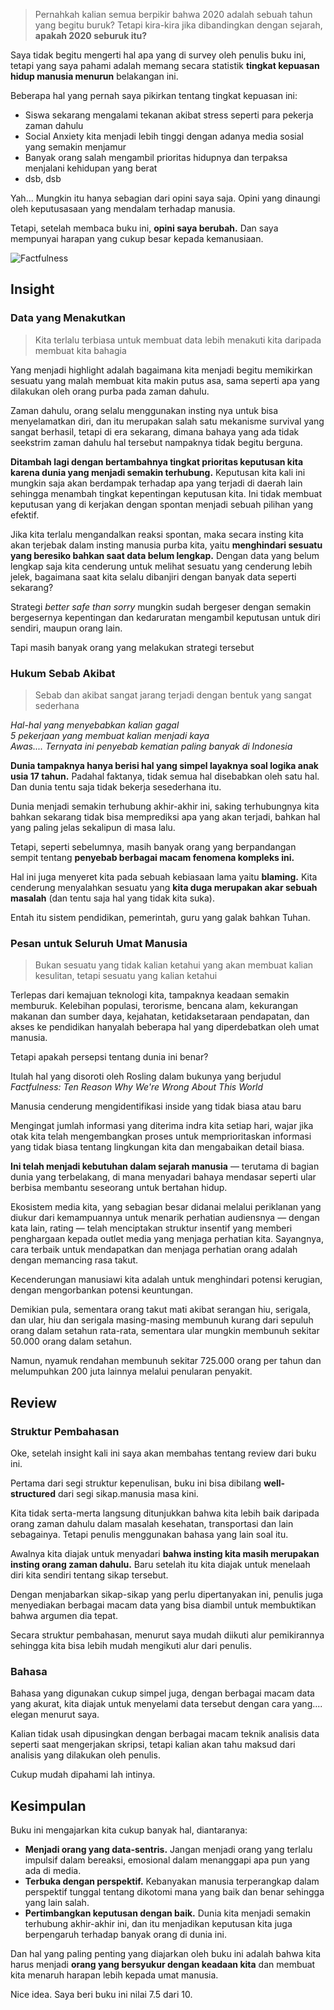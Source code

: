 > Pernahkah kalian semua berpikir bahwa 2020 adalah sebuah tahun yang begitu buruk? Tetapi kira-kira jika dibandingkan dengan sejarah, **apakah 2020 seburuk itu?**

Saya tidak begitu mengerti hal apa yang di survey oleh penulis buku ini, tetapi yang saya pahami adalah memang secara statistik **tingkat kepuasan hidup manusia menurun** belakangan ini.

Beberapa hal yang pernah saya pikirkan tentang tingkat kepuasan ini:

* Siswa sekarang mengalami tekanan akibat stress seperti para pekerja zaman dahulu
* Social Anxiety kita menjadi lebih tinggi dengan adanya media sosial yang semakin menjamur
* Banyak orang salah mengambil prioritas hidupnya dan terpaksa menjalani kehidupan yang berat
* dsb, dsb

Yah... Mungkin itu hanya sebagian dari opini saya saja. Opini yang dinaungi oleh keputusasaan yang mendalam terhadap manusia.

Tetapi, setelah membaca buku ini, **opini saya berubah.** Dan saya mempunyai harapan yang cukup besar kepada kemanusiaan.

![Factfulness](https://i.ibb.co/8gPbGf8/image.png)

## Insight

### Data yang Menakutkan

> Kita terlalu terbiasa untuk membuat data lebih menakuti kita daripada membuat kita bahagia

Yang menjadi highlight adalah bagaimana kita menjadi begitu memikirkan sesuatu yang malah membuat kita makin putus asa, sama seperti apa yang dilakukan oleh orang purba pada zaman dahulu. 

Zaman dahulu, orang selalu menggunakan insting nya untuk bisa menyelamatkan diri, dan itu merupakan salah satu mekanisme survival yang sangat berhasil, tetapi di era sekarang, dimana bahaya yang ada tidak seekstrim zaman dahulu hal tersebut nampaknya tidak begitu berguna.

**Ditambah lagi dengan bertambahnya tingkat prioritas keputusan kita karena dunia yang menjadi semakin terhubung.** Keputusan kita kali ini mungkin saja akan berdampak terhadap apa yang terjadi di daerah lain sehingga menambah tingkat kepentingan keputusan kita. Ini tidak membuat keputusan yang di kerjakan dengan spontan menjadi sebuah pilihan yang efektif.

Jika kita terlalu mengandalkan reaksi spontan, maka secara insting kita akan terjebak dalam insting manusia purba kita, yaitu **menghindari sesuatu yang beresiko bahkan saat data belum lengkap.** Dengan data yang belum lengkap saja kita cenderung untuk melihat sesuatu yang cenderung lebih jelek, bagaimana saat kita selalu dibanjiri dengan banyak data seperti sekarang?

Strategi *better safe than sorry* mungkin sudah bergeser dengan semakin bergesernya kepentingan dan kedaruratan mengambil keputusan untuk diri sendiri, maupun orang lain.

Tapi masih banyak orang yang melakukan strategi tersebut

### Hukum Sebab Akibat

> Sebab dan akibat sangat jarang terjadi dengan bentuk yang sangat sederhana

*Hal-hal yang menyebabkan kalian gagal  
5 pekerjaan yang membuat kalian menjadi kaya  
Awas.... Ternyata ini penyebab kematian paling banyak di Indonesia*

**Dunia tampaknya hanya berisi hal yang simpel layaknya soal logika anak usia 17 tahun.** Padahal faktanya, tidak semua hal disebabkan oleh satu hal. Dan dunia tentu saja tidak bekerja sesederhana itu.

Dunia menjadi semakin terhubung akhir-akhir ini, saking terhubungnya kita bahkan sekarang tidak bisa memprediksi apa yang akan terjadi, bahkan hal yang paling jelas sekalipun di masa lalu.

Tetapi, seperti sebelumnya, masih banyak orang yang berpandangan sempit tentang **penyebab berbagai macam fenomena kompleks ini.**

Hal ini juga menyeret kita pada sebuah kebiasaan lama yaitu **blaming.** Kita cenderung menyalahkan sesuatu yang **kita duga merupakan akar sebuah masalah** (dan tentu saja hal yang tidak kita suka).

Entah itu sistem pendidikan, pemerintah, guru yang galak bahkan Tuhan.

### Pesan untuk Seluruh Umat Manusia

> Bukan sesuatu yang tidak kalian ketahui yang akan membuat kalian kesulitan, tetapi sesuatu yang kalian ketahui

Terlepas dari kemajuan teknologi kita, tampaknya keadaan semakin memburuk. Kelebihan populasi, terorisme, bencana alam, kekurangan makanan dan sumber daya, kejahatan, ketidaksetaraan pendapatan, dan akses ke pendidikan hanyalah beberapa hal yang diperdebatkan oleh umat manusia.

Tetapi apakah persepsi tentang dunia ini benar?

Itulah hal yang disoroti oleh Rosling dalam bukunya yang berjudul *Factfulness: Ten Reason Why We're Wrong About This World*

Manusia cenderung mengidentifikasi inside yang tidak biasa atau baru

Mengingat jumlah informasi yang diterima indra kita setiap hari, wajar jika otak kita telah mengembangkan proses untuk memprioritaskan informasi yang tidak biasa tentang lingkungan kita dan mengabaikan detail biasa. 

**Ini telah menjadi kebutuhan dalam sejarah manusia** — terutama di bagian dunia yang terbelakang, di mana menyadari bahaya mendasar seperti ular berbisa membantu seseorang untuk bertahan hidup.

Ekosistem media kita, yang sebagian besar didanai melalui periklanan yang diukur dari kemampuannya untuk menarik perhatian audiensnya — dengan kata lain, rating — telah menciptakan struktur insentif yang memberi penghargaan kepada outlet media yang menjaga perhatian kita. Sayangnya, cara terbaik untuk mendapatkan dan menjaga perhatian orang adalah dengan memancing rasa takut.

Kecenderungan manusiawi kita adalah untuk menghindari potensi kerugian, dengan mengorbankan potensi keuntungan.

Demikian pula, sementara orang takut mati akibat serangan hiu, serigala, dan ular, hiu dan serigala masing-masing membunuh kurang dari sepuluh orang dalam setahun rata-rata, sementara ular mungkin membunuh sekitar 50.000 orang dalam setahun. 

Namun, nyamuk rendahan membunuh sekitar 725.000 orang per tahun dan melumpuhkan 200 juta lainnya melalui penularan penyakit.

## Review

### Struktur Pembahasan

Oke, setelah insight kali ini saya akan membahas tentang review dari buku ini.

Pertama dari segi struktur kepenulisan, buku ini bisa dibilang **well-structured** dari segi sikap.manusia masa kini.

Kita tidak serta-merta langsung ditunjukkan bahwa kita lebih baik daripada orang zaman dahulu dalam masalah kesehatan, transportasi dan lain sebagainya. Tetapi penulis menggunakan bahasa yang lain soal itu.

Awalnya kita diajak untuk menyadari **bahwa insting kita masih merupakan insting orang zaman dahulu.** Baru setelah itu kita diajak untuk menelaah diri kita sendiri tentang sikap tersebut.

Dengan menjabarkan sikap-sikap yang perlu dipertanyakan ini, penulis juga menyediakan berbagai macam data yang bisa diambil untuk membuktikan bahwa argumen dia tepat.

Secara struktur pembahasan, menurut saya mudah diikuti alur pemikirannya sehingga kita bisa lebih mudah mengikuti alur dari penulis.

### Bahasa

Bahasa yang digunakan cukup simpel juga, dengan berbagai macam data yang akurat, kita diajak untuk menyelami data tersebut dengan cara yang.... elegan menurut saya.

Kalian tidak usah dipusingkan dengan berbagai macam teknik analisis data seperti saat mengerjakan skripsi, tetapi kalian akan tahu maksud dari analisis yang dilakukan oleh penulis.

Cukup mudah dipahami lah intinya. 

## Kesimpulan

Buku ini mengajarkan kita cukup banyak hal, diantaranya:

- **Menjadi orang yang data-sentris.** Jangan menjadi orang yang terlalu impulsif dalam bereaksi, emosional dalam menanggapi apa pun yang ada di media.
- **Terbuka dengan perspektif.** Kebanyakan manusia terperangkap dalam perspektif tunggal tentang dikotomi mana yang baik dan benar sehingga yang lain salah.
- **Pertimbangkan keputusan dengan baik.** Dunia kita menjadi semakin terhubung akhir-akhir ini, dan itu menjadikan keputusan kita juga berpengaruh terhadap banyak orang di dunia ini.

Dan hal yang paling penting yang diajarkan oleh buku ini adalah bahwa kita harus menjadi **orang yang bersyukur dengan keadaan kita** dan membuat kita menaruh harapan lebih kepada umat manusia.

Nice idea. Saya beri buku ini nilai 7.5 dari 10.
